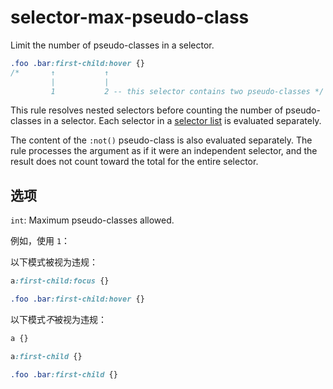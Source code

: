 # selector-max-pseudo-class

Limit the number of pseudo-classes in a selector.

```css
.foo .bar:first-child:hover {}
/*       ↑           ↑
         |           |
         1           2 -- this selector contains two pseudo-classes */
```

This rule resolves nested selectors before counting the number of pseudo-classes in a selector. Each selector in a [selector list](https://www.w3.org/TR/selectors4/#selector-list) is evaluated separately.

The content of the `:not()` pseudo-class is also evaluated separately. The rule processes the argument as if it were an independent selector, and the result does not count toward the total for the entire selector.

## 选项

`int`: Maximum pseudo-classes allowed.

例如，使用 `1`：

以下模式被视为违规：

```css
a:first-child:focus {}
```

```css
.foo .bar:first-child:hover {}
```

以下模式*不*被视为违规：

```css
a {}
```

```css
a:first-child {}
```

```css
.foo .bar:first-child {}
```

